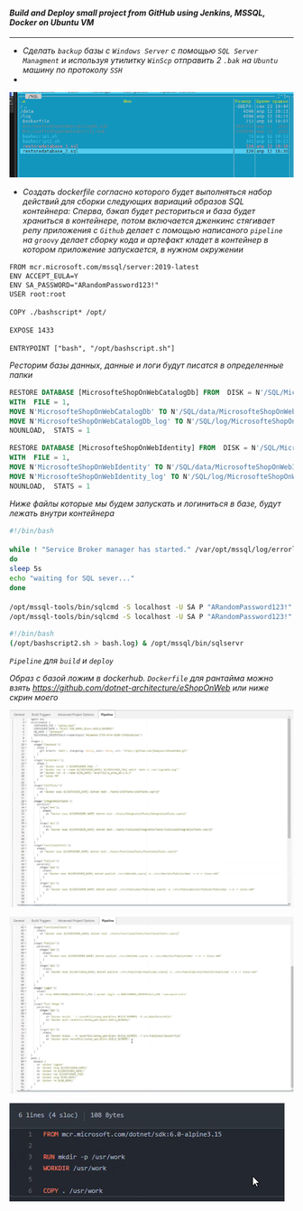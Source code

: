 #### *Build and Deploy small project from GitHub using Jenkins, MSSQL, Docker on Ubuntu VM*
___

+ *Сделать `backup` базы с `Windows Server` с помощью `SQL Server Managment` и используя утилитку `WinScp` отправить 2 `.bak` на `Ubuntu` машину по протоколу `SSH`* 
+ 
![](/media/photo1.png)

+  *Создать dockerfile согласно которого будет выполняться набор действий для сборки следующих вариаций образов SQL контейнера: Cперва, бэкап будет ресториться и база будет храниться в контейнере, потом включается дженкинс стягивает репу приложения с `Github` делает с помощью написаного `pipeline` на `groovy` делает сборку кода и артефакт кладет в контейнер в котором приложение запускается, в нужном окружении*

```docker
FROM mcr.microsoft.com/mssql/server:2019-latest
ENV ACCEPT_EULA=Y
ENV SA_PASSWORD="ARandomPassword123!"
USER root:root

COPY ./bashscript* /opt/

EXPOSE 1433

ENTRYPOINT ["bash", "/opt/bashscript.sh"]
```

*Ресторим базы данных, данные и логи будут писатся в определенные папки*

```sql
RESTORE DATABASE [MicrosofteShopOnWebCatalogDb] FROM  DISK = N'/SQL/MicrosofteShopOnWebCatalogDb.bak'
WITH  FILE = 1,
MOVE N'MicrosofteShopOnWebCatalogDb' TO N'/SQL/data/MicrosofteShopOnWebCatalogDb.mdf',
MOVE N'MicrosofteShopOnWebCatalogDb_log' TO N'/SQL/log/MicrosofteShopOnWebCatalogDb_log.ldf',
NOUNLOAD,  STATS = 1
```

```sql
RESTORE DATABASE [MicrosofteShopOnWebIdentity] FROM  DISK = N'/SQL/MicrosofteShopOnWebIdentity.bak'
WITH  FILE = 1,
MOVE N'MicrosofteShopOnWebIdentity' TO N'/SQL/data/MicrosofteShopOnWebIdentity.mdf',
MOVE N'MicrosofteShopOnWebIdentity_log' TO N'/SQL/log/MicrosofteShopOnWebIdentity_log.ldf',
NOUNLOAD,  STATS = 1
```

*Ниже файлы которые мы будем запускать и логиниться в базе, будут лежать внутри контейнера*

```sh
#!/bin/bash

while ! "Service Broker manager has started." /var/opt/mssql/log/errorlog*
do
sleep 5s
echo "waiting for SQL sever..."
done

/opt/mssql-tools/bin/sqlcmd -S localhost -U SA P "ARandomPassword123!" -i /SQL/restoredatabase_1.sql
/opt/mssql-tools/bin/sqlcmd -S localhost -U SA P "ARandomPassword123!" -i /SQL/restoredatabase_2.sql
```


```sh
#!/bin/bash
(/opt/bashscript2.sh > bash.log) & /opt/mssql/bin/sqlservr
```

*`Pipeline` для `build` и `deploy`*

*Образ с базой ложим в dockerhub. `Dockerfile` для рантайма можно взять https://github.com/dotnet-architecture/eShopOnWeb или ниже скрин моего*

![](/media/photo2.png)

![](/media/photo3.png)

![](/media/photo4.png)
